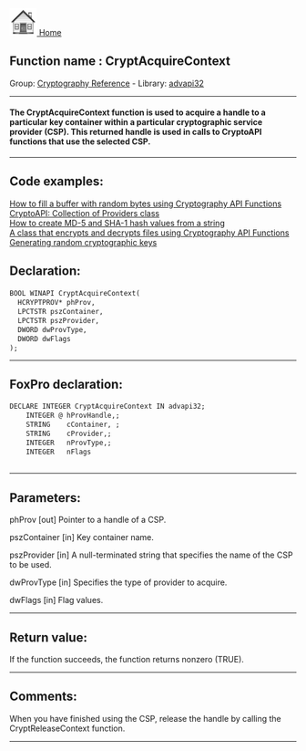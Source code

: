 [<img src="../../images/home.png"> Home ](https://github.com/VFPX/Win32API)  

## Function name : CryptAcquireContext
Group: [Cryptography Reference](../../functions_group.md#Cryptography_Reference)  -  Library: [advapi32](../../Libraries.md#advapi32)  
***  


#### The CryptAcquireContext function is used to acquire a handle to a particular key container within a particular cryptographic service provider (CSP). This returned handle is used in calls to CryptoAPI functions that use the selected CSP.
***  


## Code examples:
[How to fill a buffer with random bytes using Cryptography API Functions](../../samples/sample_053.md)  
[CryptoAPI: Collection of Providers class](../../samples/sample_463.md)  
[How to create MD-5 and SHA-1 hash values from a string](../../samples/sample_483.md)  
[A class that encrypts and decrypts files using Cryptography API Functions](../../samples/sample_511.md)  
[Generating random cryptographic keys](../../samples/sample_590.md)  

## Declaration:
```foxpro  
BOOL WINAPI CryptAcquireContext(
  HCRYPTPROV* phProv,
  LPCTSTR pszContainer,
  LPCTSTR pszProvider,
  DWORD dwProvType,
  DWORD dwFlags
);  
```  
***  


## FoxPro declaration:
```foxpro  
DECLARE INTEGER CryptAcquireContext IN advapi32;
	INTEGER @ hProvHandle,;
	STRING    cContainer, ;
	STRING    cProvider,;
	INTEGER   nProvType,;
	INTEGER   nFlags
  
```  
***  


## Parameters:
phProv 
[out] Pointer to a handle of a CSP.  

pszContainer 
[in] Key container name. 

pszProvider 
[in] A null-terminated string that specifies the name of the CSP to be used. 

dwProvType 
[in] Specifies the type of provider to acquire.

dwFlags 
[in] Flag values.  
***  


## Return value:
If the function succeeds, the function returns nonzero (TRUE).  
***  


## Comments:
When you have finished using the CSP, release the handle by calling the CryptReleaseContext function.  
  
***  

